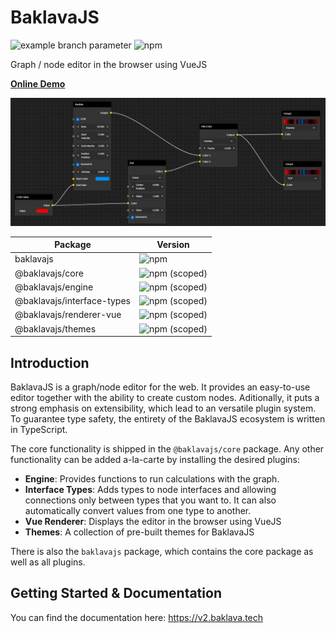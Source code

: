 # BaklavaJS

![example branch parameter](https://github.com/newcat/baklavajs/actions/workflows/build.yml/badge.svg?branch=dev-v2.0)
![npm](https://img.shields.io/npm/v/baklavajs.svg)

Graph / node editor in the browser using VueJS

**[Online Demo](https://codesandbox.io/s/baklavajs-v2-example-zpfkec?file=/src/App.vue)**

![example](docs/.vuepress/public/img/example.png)

| Package                    | Version                                                                                        |
| -------------------------- | ---------------------------------------------------------------------------------------------- |
| baklavajs                  | ![npm](https://img.shields.io/npm/v/baklavajs.svg?style=flat-square)                           |
| @baklavajs/core            | ![npm (scoped)](https://img.shields.io/npm/v/@baklavajs/core.svg?style=flat-square)            |
| @baklavajs/engine          | ![npm (scoped)](https://img.shields.io/npm/v/@baklavajs/engine.svg?style=flat-square)          |
| @baklavajs/interface-types | ![npm (scoped)](https://img.shields.io/npm/v/@baklavajs/interface-types.svg?style=flat-square) |
| @baklavajs/renderer-vue    | ![npm (scoped)](https://img.shields.io/npm/v/@baklavajs/renderer-vue.svg?style=flat-square)    |
| @baklavajs/themes          | ![npm (scoped)](https://img.shields.io/npm/v/@baklavajs/themes.svg?style=flat-square)          |

## Introduction

BaklavaJS is a graph/node editor for the web. It provides an easy-to-use editor together with the ability to create custom nodes. Aditionally, it puts a strong emphasis on extensibility, which lead to an versatile plugin system.
To guarantee type safety, the entirety of the BaklavaJS ecosystem is written in TypeScript.

The core functionality is shipped in the `@baklavajs/core` package. Any other functionality can be added a-la-carte by installing the desired plugins:

-   **Engine**: Provides functions to run calculations with the graph.
-   **Interface Types**: Adds types to node interfaces and allowing connections only between types that you want to. It can also automatically convert values from one type to another.
-   **Vue Renderer**: Displays the editor in the browser using VueJS
-   **Themes**: A collection of pre-built themes for BaklavaJS

There is also the `baklavajs` package, which contains the core package as well as all plugins.

## Getting Started & Documentation

You can find the documentation here: https://v2.baklava.tech
